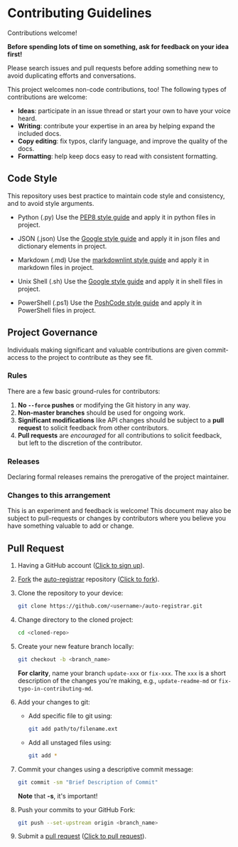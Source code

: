 # Contributing Guidelines

Contributions welcome!

**Before spending lots of time on something, ask for feedback on your idea first!**

Please search issues and pull requests before adding something new to avoid duplicating
efforts and conversations.

This project welcomes non-code contributions, too! The following types of contributions
are welcome:

- **Ideas**: participate in an issue thread or start your own to have your voice heard.
- **Writing**: contribute your expertise in an area by helping expand the included docs.
- **Copy editing**: fix typos, clarify language, and improve the quality of the docs.
- **Formatting**: help keep docs easy to read with consistent formatting.

## Code Style

This repository uses best practice to maintain code style and consistency,
and to avoid style arguments.

- Python (.py)
    Use the [PEP8 style guide](https://peps.python.org/pep-0008) and apply it in python files in project.

- JSON (.json)
    Use the [Google style guide](https://google.github.io/styleguide/jsoncstyleguide.xml) and apply it in json files and dictionary elements in project.

- Markdown (.md)
    Use the [markdownlint style guide](https://github.com/DavidAnson/markdownlint/blob/main/doc/Rules.md) and apply it in markdown files in project.

- Unix Shell (.sh)
    Use the [Google style guide](https://google.github.io/styleguide/shellguide.html) and apply it in shell files in project.

- PowerShell (.ps1)
    Use the [PoshCode style guide](https://github.com/PoshCode/PowerShellPracticeAndStyle) and apply it in PowerShell files in project.

<!-- - Log (.log) -->

<!-- - Yml / Yaml (.yml / .yaml) -->

## Project Governance

Individuals making significant and valuable contributions are given commit-access to the
project to contribute as they see fit.

### Rules

There are a few basic ground-rules for contributors:

1. **No `--force` pushes** or modifying the Git history in any way.
2. **Non-master branches** should be used for ongoing work.
3. **Significant modifications** like API changes should be subject to a **pull request** to solicit feedback from other contributors.
4. **Pull requests** are *encouraged* for all contributions to solicit feedback, but left to the discretion of the contributor.

### Releases

Declaring formal releases remains the prerogative of the project maintainer.

### Changes to this arrangement

This is an experiment and feedback is welcome! This document may also be subject to pull-requests or changes by contributors where you believe you have something valuable to add or change.

## Pull Request

1. Having a GitHub account ([Click to sign up](https://github.com/signup)).

2. [Fork](https://help.github.com/articles/fork-a-repo/) the [auto-registrar](https://github.com/Yokozuna59/auto-registrar) repository ([Click to fork](https://github.com/Yokozuna59/auto-registrar/fork)).

3. Clone the repository to your device:

    ```bash
    git clone https://github.com/<username>/auto-registrar.git
    ```

4. Change directory to the cloned project:

    ```bash
    cd <cloned-repo>
    ```

5. Create your new feature branch locally:

    ```bash
    git checkout -b <branch_name>
    ```

    **For clarity**, name your branch `update-xxx` or `fix-xxx`. The `xxx` is a short description of the changes you're making, e.g., `update-readme-md` or `fix-typo-in-contributing-md`.

6. Add your changes to git:
    - Add specific file to git using:

        ```bash
        git add path/to/filename.ext
        ```

    - Add all unstaged files using:

        ```bash
        git add *
        ```

7. Commit your changes using a descriptive commit message:

    ```bash
    git commit -sm "Brief Description of Commit"
    ```

   **Note** that **-s**, it's important!

8. Push your commits to your GitHub Fork:

    ```bash
    git push --set-upstream origin <branch_name>
    ```

9. Submit a [pull request](https://help.github.com/en/github/collaborating-with-issues-and-pull-requests/creating-a-pull-request-from-a-fork) ([Click to pull request](https://github.com/Yokozuna59/auto-registrar/pulls)).
